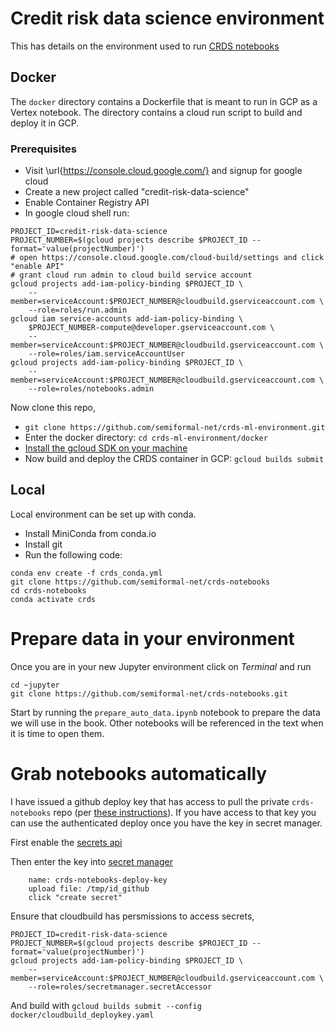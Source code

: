 # Credit risk data science environment

This has details on the environment used to run [CRDS notebooks](https://github.com/semiformal-net/crds-notebooks)

## Docker

The `docker` directory contains a Dockerfile that is meant to run in GCP as a Vertex notebook. The directory contains a cloud run script to build and deploy it in GCP.

### Prerequisites

- Visit \url{https://console.cloud.google.com/} and signup for google cloud
- Create a new project called "credit-risk-data-science"
- Enable Container Registry API
- In google cloud shell run:

```
PROJECT_ID=credit-risk-data-science
PROJECT_NUMBER=$(gcloud projects describe $PROJECT_ID --format='value(projectNumber)')
# open https://console.cloud.google.com/cloud-build/settings and click "enable API"
# grant cloud run admin to cloud build service account
gcloud projects add-iam-policy-binding $PROJECT_ID \
    --member=serviceAccount:$PROJECT_NUMBER@cloudbuild.gserviceaccount.com \
    --role=roles/run.admin
gcloud iam service-accounts add-iam-policy-binding \
    $PROJECT_NUMBER-compute@developer.gserviceaccount.com \
    --member=serviceAccount:$PROJECT_NUMBER@cloudbuild.gserviceaccount.com \
    --role=roles/iam.serviceAccountUser
gcloud projects add-iam-policy-binding $PROJECT_ID \
    --member=serviceAccount:$PROJECT_NUMBER@cloudbuild.gserviceaccount.com \
    --role=roles/notebooks.admin
```

Now clone this repo,
- `git clone https://github.com/semiformal-net/crds-ml-environment.git`
- Enter the docker directory: `cd crds-ml-environment/docker`
- [Install the gcloud SDK on your machine](https://cloud.google.com/sdk/docs/install)
- Now build and deploy the CRDS container in GCP: `gcloud builds submit`

## Local

Local environment can be set up with conda.

- Install MiniConda from conda.io
- Install git
- Run the following code:
```
conda env create -f crds_conda.yml
git clone https://github.com/semiformal-net/crds-notebooks
cd crds-notebooks
conda activate crds
```
# Prepare data in your environment

Once you are in your new Jupyter environment click on *Terminal* and run

```
cd ~jupyter
git clone https://github.com/semiformal-net/crds-notebooks.git
```

Start by running the `prepare_auto_data.ipynb` notebook to prepare the data we will use in the book. Other notebooks will be referenced in the text when it is time to open them.

# Grab notebooks automatically

I have issued a github deploy key that has access to pull the private `crds-notebooks` repo (per [these instructions](https://cloud.google.com/build/docs/access-github-from-build)). If you have access to that key you can use the authenticated deploy once you have the key in secret manager.

First enable the [secrets api](https://console.cloud.google.com/flows/enableapi?apiid=secretmanager.googleapis.com,cloudbuild.googleapis.com&_ga=2.62677420.1826820591.1636573492-1369367446.1630458144)

Then enter the key into [secret manager](https://console.cloud.google.com/security/secret-manager?referrer=search&project=credit-risk-data-science)

```
    name: crds-notebooks-deploy-key
    upload file: /tmp/id_github
    click "create secret"
```

Ensure that cloudbuild has persmissions to access secrets,

```
PROJECT_ID=credit-risk-data-science
PROJECT_NUMBER=$(gcloud projects describe $PROJECT_ID --format='value(projectNumber)')
gcloud projects add-iam-policy-binding $PROJECT_ID \
    --member=serviceAccount:$PROJECT_NUMBER@cloudbuild.gserviceaccount.com \
    --role=roles/secretmanager.secretAccessor
```

And build with `gcloud builds submit --config docker/cloudbuild_deploykey.yaml`
